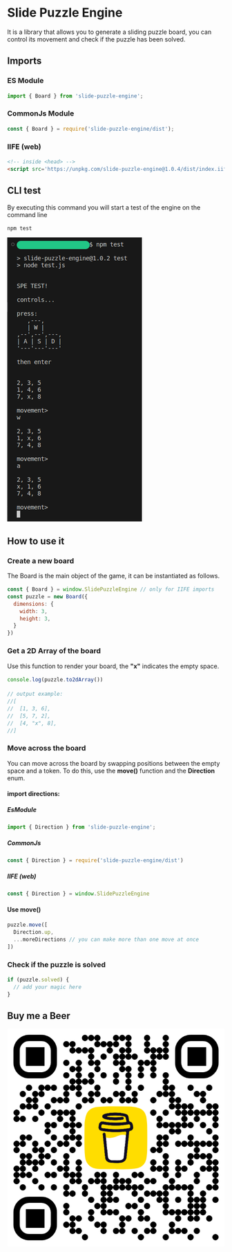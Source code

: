 # Slide Puzzle Engine

It is a library that allows you to generate a sliding puzzle board, you can control its movement and check if the puzzle has been solved.

## Imports

### ES Module
```js
import { Board } from 'slide-puzzle-engine';
```

### CommonJs Module
```cjs
const { Board } = require('slide-puzzle-engine/dist');
```

### IIFE (web)
```html
<!-- inside <head> -->
<script src='https://unpkg.com/slide-puzzle-engine@1.0.4/dist/index.iife.js' type="text/javascript"></script>
```

## CLI test
By executing this command you will start a test of the engine on the command line

```bash
npm test
```
![Test image](https://raw.githubusercontent.com/dam-cardenas/slide-puzzle-engine/main/readmeResources/resource-1.png)


## How to use it
### Create a new board

The Board is the main object of the game, it can be instantiated as follows.

```js
const { Board } = window.SlidePuzzleEngine // only for IIFE imports
const puzzle = new Board({
  dimensions: {
    width: 3,
    height: 3,
  }
})
```

### Get a 2D Array of the board

Use this function to render your board, the **"x"** indicates the empty space.

```js
console.log(puzzle.to2dArray())

// output example:
//[
//  [1, 3, 6],
//  [5, 7, 2],
//  [4, "x", 8],
//] 
```
### Move across the board

You can move across the board by swapping positions between the empty space and a token. To do this, use the **move()** function and the **Direction** enum.


#### import directions:

##### EsModule 
```js
import { Direction } from 'slide-puzzle-engine'; 
```
##### CommonJs
```js
const { Direction } = require('slide-puzzle-engine/dist')
```
##### IIFE (web)
```js
const { Direction } = window.SlidePuzzleEngine
```

#### Use move()

```js
puzzle.move([
  Direction.up,
  ...moreDirections // you can make more than one move at once
])
```

### Check if the puzzle is solved

```js
if (puzzle.solved) {
  // add your magic here
}
```
## Buy me a Beer
![beer qr](https://raw.githubusercontent.com/dam-cardenas/slide-puzzle-engine/main/readmeResources/bmc_qr.png)
